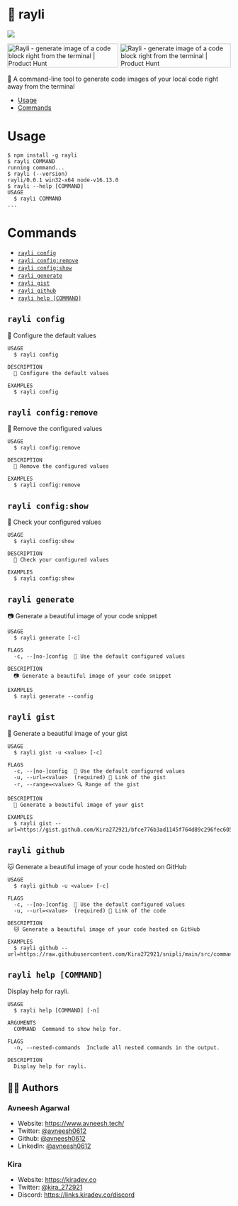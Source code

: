 # 📸 rayli

![](https://i.imgur.com/miVLRoK.png)

<a href="https://www.producthunt.com/posts/rayli?utm_source=badge-featured&utm_medium=badge&utm_souce=badge-rayli" target="_blank"><img src="https://api.producthunt.com/widgets/embed-image/v1/featured.svg?post_id=345756&theme=dark" alt="Rayli - generate&#0032;image&#0032;of&#0032;a&#0032;code&#0032;block&#0032;right&#0032;from&#0032;the&#0032;terminal | Product Hunt" style="width: 250px; height: 54px;" width="250" height="54" /></a> <a href="https://www.producthunt.com/posts/rayli?utm_source=badge-top-post-badge&utm_medium=badge&utm_souce=badge-rayli" target="_blank"><img src="https://api.producthunt.com/widgets/embed-image/v1/top-post-badge.svg?post_id=345756&theme=dark&period=daily" alt="Rayli - generate&#0032;image&#0032;of&#0032;a&#0032;code&#0032;block&#0032;right&#0032;from&#0032;the&#0032;terminal | Product Hunt" style="width: 250px; height: 54px;" width="250" height="54" /></a>

📸 A command-line tool to generate code images of your local code right away from the terminal

- [Usage](#usage)
- [Commands](#commands)

# Usage

```sh-session
$ npm install -g rayli
$ rayli COMMAND
running command...
$ rayli (--version)
rayli/0.0.1 win32-x64 node-v16.13.0
$ rayli --help [COMMAND]
USAGE
  $ rayli COMMAND
...
```

# Commands

- [`rayli config`](#rayli-config)
- [`rayli config:remove`](#rayli-configremove)
- [`rayli config:show`](#rayli-configshow)
- [`rayli generate`](#rayli-generate)
- [`rayli gist`](#rayli-gist)
- [`rayli github`](#rayli-github)
- [`rayli help [COMMAND]`](#rayli-help-command)

## `rayli config`

🔐 Configure the default values

```
USAGE
  $ rayli config

DESCRIPTION
  🔐 Configure the default values

EXAMPLES
  $ rayli config
```

## `rayli config:remove`

🚚 Remove the configured values

```
USAGE
  $ rayli config:remove

DESCRIPTION
  🚚 Remove the configured values

EXAMPLES
  $ rayli config:remove
```

## `rayli config:show`

👀 Check your configured values

```
USAGE
  $ rayli config:show

DESCRIPTION
  👀 Check your configured values

EXAMPLES
  $ rayli config:show
```

## `rayli generate`

📷 Generate a beautiful image of your code snippet

```
USAGE
  $ rayli generate [-c]

FLAGS
  -c, --[no-]config  🔐 Use the default configured values

DESCRIPTION
  📷 Generate a beautiful image of your code snippet

EXAMPLES
  $ rayli generate --config
```

## `rayli gist`

🌌 Generate a beautiful image of your gist

```
USAGE
  $ rayli gist -u <value> [-c]

FLAGS
  -c, --[no-]config  🔐 Use the default configured values
  -u, --url=<value>  (required) 🔗 Link of the gist
  -r, --range=<value> 🔍 Range of the gist

DESCRIPTION
  🌌 Generate a beautiful image of your gist

EXAMPLES
  $ rayli gist --url=https://gist.github.com/Kira272921/bfce776b3ad1145f764d89c296fec605
```

## `rayli github`

🐱 Generate a beautiful image of your code hosted on GitHub

```
USAGE
  $ rayli github -u <value> [-c]

FLAGS
  -c, --[no-]config  🔐 Use the default configured values
  -u, --url=<value>  (required) 🔗 Link of the code

DESCRIPTION
  🐱 Generate a beautiful image of your code hosted on GitHub

EXAMPLES
  $ rayli github --url=https://raw.githubusercontent.com/Kira272921/snipli/main/src/commands/download.ts
```

## `rayli help [COMMAND]`

Display help for rayli.

```
USAGE
  $ rayli help [COMMAND] [-n]

ARGUMENTS
  COMMAND  Command to show help for.

FLAGS
  -n, --nested-commands  Include all nested commands in the output.

DESCRIPTION
  Display help for rayli.
```

## 🦸‍♂️ Authors

### Avneesh Agarwal

- Website: https://www.avneesh.tech/
- Twitter: [@avneesh0612](https://twitter.com/avneesh0612)
- Github: [@avneesh0612](https://github.com/avneesh0612)
- LinkedIn: [@avneesh0612](https://www.linkedin.com/in/avneesh0612)

### Kira

- Website: https://kiradev.co
- Twitter: [@kira_272921](https://twitter.com/kira_272921)
- Discord: https://links.kiradev.co/discord
